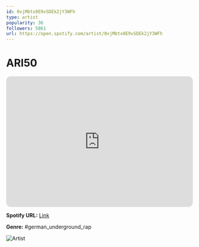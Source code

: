 ```yaml
---
id: 0vjMbtx0E9vSDEk2jY3WFh
type: artist
popularity: 36
followers: 5861
url: https://open.spotify.com/artist/0vjMbtx0E9vSDEk2jY3WFh
---
```

# ARI50

<iframe style="border-radius:12px" src="https://open.spotify.com/embed/artist/0vjMbtx0E9vSDEk2jY3WFh" width="100%" height="352" frameBorder="0" allowfullscreen="" allow="autoplay; clipboard-write; encrypted-media; fullscreen; picture-in-picture" loading="lazy"></iframe>

**Spotify URL:** [Link](https://open.spotify.com/artist/0vjMbtx0E9vSDEk2jY3WFh)

**Genre:**  #german_underground_rap

![Artist](https://i.scdn.co/image/ab6761610000e5ebe261f1b422962364c0aa1921)
